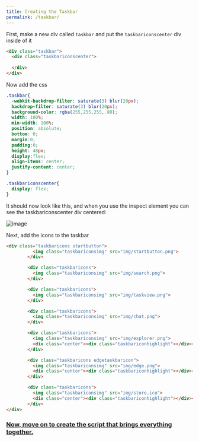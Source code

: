 ```yaml
---
title: Creating the Taskbar
permalink: /taskbar/
--- 
```


First, make a new div called `taskbar` and put the `taskbariconscenter` div inside of it

```html
<div class="taskbar">
  <div class="taskbariconscenter">
    
  </div>
</div>
```

Now add the css

```css
.taskbar{
  -webkit-backdrop-filter: saturate(3) blur(20px);
  backdrop-filter: saturate(3) blur(20px);
  background-color: rgba(255,255,255,.80);
  width: 100%;
  min-width: 100%;
  position: absolute;
  bottom: 0;
  margin:0;
  padding:0;
  height: 48px;
  display:flex;
  align-items: center;
  justify-content: center;
}

.taskbariconscenter{
  display: flex;
}
```

It should now look like this, and when you use the inspect element you can see the taskbariconscenter div centered:

![image](https://user-images.githubusercontent.com/95918679/168820259-0e859d2d-25b2-4489-acbd-75376bbf83b8.png)

Next, add the icons to the taskbar

```html
<div class="taskbaricons startbutton">
          <img class="taskbariconsimg" src="img/startbutton.png">
        </div>

        <div class="taskbaricons">
          <img class="taskbariconsimg" src="img/search.png">
        </div>

        <div class="taskbaricons">
          <img class="taskbariconsimg" src="img/taskview.png">
        </div>

        <div class="taskbaricons">
          <img class="taskbariconsimg" src="img/chat.png">
        </div>

        <div class="taskbaricons">
          <img class="taskbariconsimg" src="img/explorer.png">
          <div class="center"><div class="taskbariconhighlight"></div></div>
        </div>

        <div class="taskbaricons edgetaskbaricon">
          <img class="taskbariconsimg" src="img/edge.png">
          <div class="center"><div class="taskbariconhighlight"></div></div>
        </div>

        <div class="taskbaricons">
          <img class="taskbariconsimg" src="img/store.ico">
          <div class="center"><div class="taskbariconhighlight"></div></div>
        </div>
</div>
```

### [Now, move on to create the script that brings everything together.](https://notaperson535.github.io/Win11-HTML-Tutorial/script)
